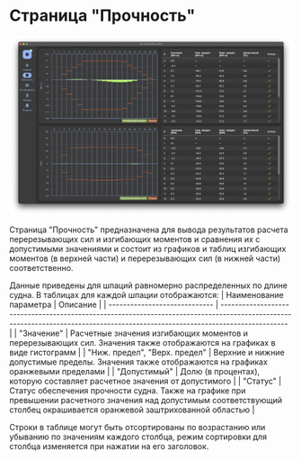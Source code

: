 # Страница "Прочность"
![Общий вид страницы "Прочность"](/assets/image/program_sheets/ru/sheet07_strength/strength.png "Общий вид страницы 'Прочность'")

Страница "Прочность" предназначена для вывода результатов расчета перерезывающих сил и изгибающих моментов и сравнения их с допустимыми значениями и состоит из графиков и таблиц  изгибающих моментов (в верхней части) и перерезывающих сил (в нижней части) соответственно. 

Данные приведены для шпаций равномерно распределенных по длине судна. В таблицах для каждой шпации отображаются:
| Наименование параметра        | Описание                                                                                                                                                                       |
| ----------------------------- | ------------------------------------------------------------------------------------------------------------------------------------------------------------------------------ |
| "Значение"                    | Расчетные значения изгибающих моментов и перерезывающих сил. Значения также отображаются на графиках в виде гистограмм                                                         |
| "Ниж. предел", "Верх. предел" | Верхние и нижние допустимые пределы.  Значения также отображаются на графиках оранжевыми пределами                                                                             |
| "Допустимый"                  | Долю (в процентах), которую составляет  расчетное значения от допустимого                                                                                                      |
| "Статус"                      | Статус обеспечения прочности судна. Также на графике при превышении расчетного значения над допустимым соответствующий столбец  окрашивается оранжевой заштрихованной областью |
 
Строки в таблице могут быть отсортированы по возрастанию или убыванию по значениям каждого столбца, режим сортировки для столбца изменяется при нажатии на его заголовок.